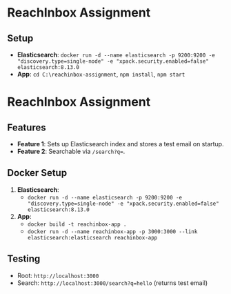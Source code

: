 # ReachInbox Assignment
## Setup
- **Elasticsearch**: `docker run -d --name elasticsearch -p 9200:9200 -e "discovery.type=single-node" -e "xpack.security.enabled=false" elasticsearch:8.13.0`
- **App**: `cd C:\reachinbox-assignment`, `npm install`, `npm start`

# ReachInbox Assignment

## Features
- **Feature 1**: Sets up Elasticsearch index and stores a test email on startup.
- **Feature 2**: Searchable via `/search?q=`.

## Docker Setup
1. **Elasticsearch**:
   - `docker run -d --name elasticsearch -p 9200:9200 -e "discovery.type=single-node" -e "xpack.security.enabled=false" elasticsearch:8.13.0`
2. **App**:
   - `docker build -t reachinbox-app .`
   - `docker run -d --name reachinbox-app -p 3000:3000 --link elasticsearch:elasticsearch reachinbox-app`

## Testing
- Root: `http://localhost:3000`
- Search: `http://localhost:3000/search?q=hello` (returns test email)